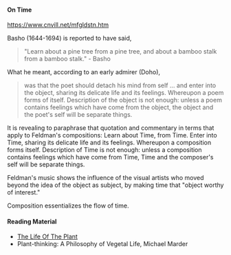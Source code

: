#### On Time
https://www.cnvill.net/mfgldstn.htm

Basho (1644-1694) is reported to have said,
> "Learn about a pine tree from a pine tree, and about a bamboo stalk from a bamboo stalk." - Basho

What he meant, according to an early admirer (Doho),

> was that the poet should detach his mind from self ... and enter into the object, sharing its delicate life and its feelings. Whereupon a poem forms of itself. Description of the object is not enough: unless a poem contains feelings which have come from the object, the object and the poet's self will be separate things.

It is revealing to paraphrase that quotation and commentary in terms that apply to Feldman's compositions: Learn about Time, from Time. Enter into Time, sharing its delicate life and its feelings. Whereupon a composition forms itself. Description of Time is not enough: unless a composition contains feelings which have come from Time, Time and the composer's self will be separate things.

Feldman's music shows the influence of the visual artists who moved beyond the idea of the object as subject, by making time that "object worthy of interest."

Composition essentializes the flow of time.

#### Reading Material
- [The Life Of The Plant](https://archive.org/details/lifeoftheplant032518mbp)
- Plant-thinking: A Philosophy of Vegetal Life, Michael Marder

